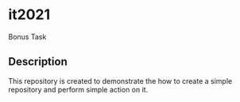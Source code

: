 # it2021
Bonus Task 


## Description 
This repository is created to demonstrate the how to create a simple repository and perform simple action on it. 
